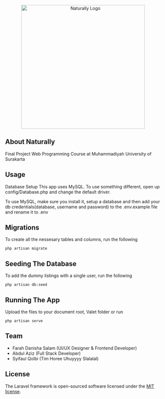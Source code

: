 <p align="center"><img src="https://github.com/syifaulqolbii/naturally/blob/development/public/images/logo.png" width="400" alt="Naturally Logo"></p>

## About Naturally

Final Project Web Programming Course at Muhammadiyah University of Surakarta
## Usage
Database Setup
This app uses MySQL. To use something different, open up config/Database.php and change the default driver.

To use MySQL, make sure you install it, setup a database and then add your db credentials(database, username and password) to the .env.example file and rename it to .env
## Migrations

To create all the nessesary tables and columns, run the following
```
php artisan migrate
```
## Seeding The Database
To add the dummy listings with a single user, run the following
```
php artisan db:seed
```

## Running The App

Upload the files to your document root, Valet folder or run
```
php artisan serve
```
## Team

- Farah Danisha Salam (UI/UX Designer & Frontend Developer)
- Abdul Aziz (Full Stack Developer)
- Syifaul Qolbi (Tim Horee Uhuyyyy Slalalal)

## License

The Laravel framework is open-sourced software licensed under the [MIT license](https://opensource.org/licenses/MIT).

